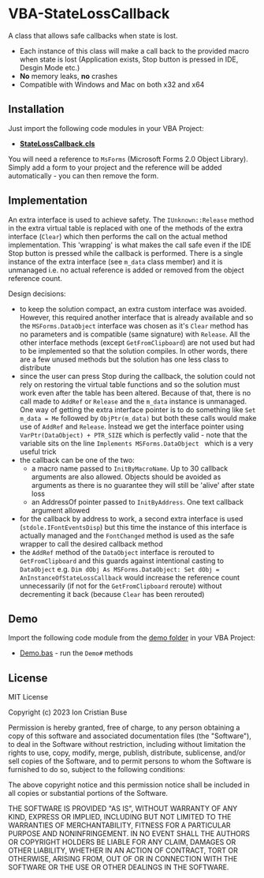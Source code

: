 # VBA-StateLossCallback
A class that allows safe callbacks when state is lost.

- Each instance of this class will make a call back to the provided macro when state is lost (Application exists, Stop button is pressed in IDE, Desgin Mode etc.)
- **No** memory leaks, **no** crashes
- Compatible with Windows and Mac on both x32 and x64

## Installation
Just import the following code modules in your VBA Project:
* [**StateLossCallback.cls**](https://github.com/cristianbuse/VBA-StateLossCallback/blob/master/src/StateLossCallback.cls)

You will need a reference to ```MsForms``` (Microsoft Forms 2.0 Object Library). Simply add a form to your project and the reference will be added automatically - you can then remove the form.

## Implementation
An extra interface is used to achieve safety. The ```IUnknown::Release``` method in the extra virtual table is replaced with one of the methods of the extra interface (```Clear```) which then performs the call on the actual method implementation. This 'wrapping' is what makes the call safe even if the IDE Stop button is pressed while the callback is performed. There is a single instance of the extra interface (see ```m_data``` class member) and it is unmanaged i.e. no actual reference is added or removed from the object reference count.

Design decisions:
- to keep the solution compact, an extra custom interface was avoided. However, this required another interface that is already available and so the ```MSForms.DataObject``` interface was chosen as it's ```Clear``` method has no parameters and is compatible (same signature) with ```Release```. All the other interface methods (except ```GetFromClipboard```) are not used but had to be implemented so that the solution compiles. In other words, there are a few unused methods but the solution has one less class to distribute
- since the user can press Stop during the callback, the solution could not rely on restoring the virtual table functions and so the solution must work even after the table has been altered. Because of that, there is no call made to ```AddRef``` or ```Release``` and the ```m_data``` instance is unmanaged. One way of getting the extra interface pointer is to do something like ```Set m_data = Me``` followed by ```ObjPtr(m_data)``` but both these calls would make use of ```AddRef``` and ```Release```. Instead we get the interface pointer using ```VarPtr(DataObject) + PTR_SIZE``` which is perfectly valid - note that the variable sits on the line ```Implements MSForms.DataObject ``` which is a very useful trick
- the callback can be one of the two:
  - a macro name passed to ```InitByMacroName```. Up to 30 callback arguments are also allowed. Objects should be avoided as arguments as there is no guarantee they will still be 'alive' after state loss
  - an AddressOf pointer passed to ```InitByAddress```. One text callback argument allowed
- for the callback by address to work, a second extra interface is used (```stdole.IFontEventsDisp```) but this time the instance of this interface is actually managed and the ```FontChanged``` method is used as the safe wrapper to call the desired callback method
- the ```AddRef``` method of the ```DataObject``` interface is rerouted to ```GetFromClipboard``` and this guards against intentional casting to ```DataObject``` e.g. ```Dim dObj As MSForms.DataObject: Set dObj = AnInstanceOfStateLossCallback``` would increase the reference count unnecessarily (if not for the ```GetFromClipboard``` reroute) without decrementing it back (because ```Clear``` has been rerouted)

## Demo
Import the following code module from the [demo folder](https://github.com/cristianbuse/VBA-StateLossCallback/tree/master/src/Demo) in your VBA Project:
* [Demo.bas](https://github.com/cristianbuse/VBA-StateLossCallback/blob/master/src/Demo/Demo.bas) - run the ```Demo#``` methods

## License
MIT License

Copyright (c) 2023 Ion Cristian Buse

Permission is hereby granted, free of charge, to any person obtaining a copy of this software and associated documentation files (the "Software"), to deal in the Software without restriction, including without limitation the rights to use, copy, modify, merge, publish, distribute, sublicense, and/or sell copies of the Software, and to permit persons to whom the Software is furnished to do so, subject to the following conditions:

The above copyright notice and this permission notice shall be included in all copies or substantial portions of the Software.

THE SOFTWARE IS PROVIDED "AS IS", WITHOUT WARRANTY OF ANY KIND, EXPRESS OR IMPLIED, INCLUDING BUT NOT LIMITED TO THE WARRANTIES OF MERCHANTABILITY, FITNESS FOR A PARTICULAR PURPOSE AND NONINFRINGEMENT. IN NO EVENT SHALL THE AUTHORS OR COPYRIGHT HOLDERS BE LIABLE FOR ANY CLAIM, DAMAGES OR OTHER LIABILITY, WHETHER IN AN ACTION OF CONTRACT, TORT OR OTHERWISE, ARISING FROM, OUT OF OR IN CONNECTION WITH THE SOFTWARE OR THE USE OR OTHER DEALINGS IN THE SOFTWARE.
